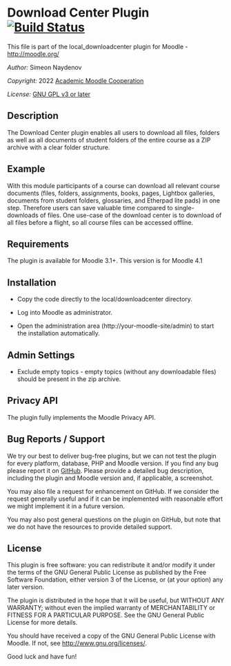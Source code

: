 Download Center Plugin [![Build Status](https://travis-ci.org/academic-moodle-cooperation/moodle-local_downloadcenter.svg?branch=master)](https://travis-ci.org/academic-moodle-cooperation/moodle-local_downloadcenter)
======================

This file is part of the local_downloadcenter plugin for Moodle - <http://moodle.org/>

*Author:*    Simeon Naydenov

*Copyright:* 2022 [Academic Moodle Cooperation](http://www.academic-moodle-cooperation.org)

*License:*   [GNU GPL v3 or later](http://www.gnu.org/copyleft/gpl.html)


Description
-----------

The Download Center plugin enables all users to download all files, folders as well as all documents
of student folders of the entire course as a ZIP archive with a clear folder structure.


Example
-------

With this module participants of a course can download all relevant course documents (files, folders, assignments,
books, pages, Lightbox galleries, documents from student folders, glossaries, and Etherpad lite pads) in one step. Therefore users can save valuable time
compared to single-downloads of files. One use-case of the download center is to download of all files
before a flight, so all course files can be accessed offline.


Requirements
------------

The plugin is available for Moodle 3.1+. This version is for Moodle 4.1


Installation
------------

* Copy the code directly to the local/downloadcenter directory.

* Log into Moodle as administrator.

* Open the administration area (http://your-moodle-site/admin) to start the installation
  automatically.


Admin Settings
--------------
* Exclude empty topics - empty topics (without any downloadable files) should be present in the zip archive. 

Privacy API
-----------

The plugin fully implements the Moodle Privacy API.

Bug Reports / Support
---------------------

We try our best to deliver bug-free plugins, but we can not test the plugin for every platform,
database, PHP and Moodle version. If you find any bug please report it on
[GitHub](https://github.com/academic-moodle-cooperation/moodle-local_downloadcenter/issues). Please
provide a detailed bug description, including the plugin and Moodle version and, if applicable, a
screenshot.

You may also file a request for enhancement on GitHub. If we consider the request generally useful
and if it can be implemented with reasonable effort we might implement it in a future version.

You may also post general questions on the plugin on GitHub, but note that we do not have the
resources to provide detailed support.


License
-------

This plugin is free software: you can redistribute it and/or modify it under the terms of the GNU
General Public License as published by the Free Software Foundation, either version 3 of the
License, or (at your option) any later version.

The plugin is distributed in the hope that it will be useful, but WITHOUT ANY WARRANTY; without
even the implied warranty of MERCHANTABILITY or FITNESS FOR A PARTICULAR PURPOSE. See the GNU
General Public License for more details.

You should have received a copy of the GNU General Public License with Moodle. If not, see
<http://www.gnu.org/licenses/>.


Good luck and have fun!
